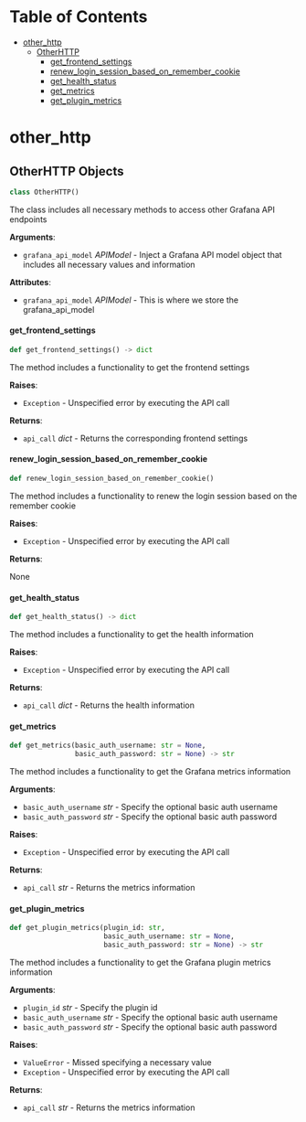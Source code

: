 # Table of Contents

* [other\_http](#other_http)
  * [OtherHTTP](#other_http.OtherHTTP)
    * [get\_frontend\_settings](#other_http.OtherHTTP.get_frontend_settings)
    * [renew\_login\_session\_based\_on\_remember\_cookie](#other_http.OtherHTTP.renew_login_session_based_on_remember_cookie)
    * [get\_health\_status](#other_http.OtherHTTP.get_health_status)
    * [get\_metrics](#other_http.OtherHTTP.get_metrics)
    * [get\_plugin\_metrics](#other_http.OtherHTTP.get_plugin_metrics)

<a id="other_http"></a>

# other\_http

<a id="other_http.OtherHTTP"></a>

## OtherHTTP Objects

```python
class OtherHTTP()
```

The class includes all necessary methods to access other Grafana API endpoints

**Arguments**:

- `grafana_api_model` _APIModel_ - Inject a Grafana API model object that includes all necessary values and information
  

**Attributes**:

- `grafana_api_model` _APIModel_ - This is where we store the grafana_api_model

<a id="other_http.OtherHTTP.get_frontend_settings"></a>

#### get\_frontend\_settings

```python
def get_frontend_settings() -> dict
```

The method includes a functionality to get the frontend settings

**Raises**:

- `Exception` - Unspecified error by executing the API call
  

**Returns**:

- `api_call` _dict_ - Returns the corresponding frontend settings

<a id="other_http.OtherHTTP.renew_login_session_based_on_remember_cookie"></a>

#### renew\_login\_session\_based\_on\_remember\_cookie

```python
def renew_login_session_based_on_remember_cookie()
```

The method includes a functionality to renew the login session based on the remember cookie

**Raises**:

- `Exception` - Unspecified error by executing the API call
  

**Returns**:

  None

<a id="other_http.OtherHTTP.get_health_status"></a>

#### get\_health\_status

```python
def get_health_status() -> dict
```

The method includes a functionality to get the health information

**Raises**:

- `Exception` - Unspecified error by executing the API call
  

**Returns**:

- `api_call` _dict_ - Returns the health information

<a id="other_http.OtherHTTP.get_metrics"></a>

#### get\_metrics

```python
def get_metrics(basic_auth_username: str = None,
                basic_auth_password: str = None) -> str
```

The method includes a functionality to get the Grafana metrics information

**Arguments**:

- `basic_auth_username` _str_ - Specify the optional basic auth username
- `basic_auth_password` _str_ - Specify the optional basic auth password
  

**Raises**:

- `Exception` - Unspecified error by executing the API call
  

**Returns**:

- `api_call` _str_ - Returns the metrics information

<a id="other_http.OtherHTTP.get_plugin_metrics"></a>

#### get\_plugin\_metrics

```python
def get_plugin_metrics(plugin_id: str,
                       basic_auth_username: str = None,
                       basic_auth_password: str = None) -> str
```

The method includes a functionality to get the Grafana plugin metrics information

**Arguments**:

- `plugin_id` _str_ - Specify the plugin id
- `basic_auth_username` _str_ - Specify the optional basic auth username
- `basic_auth_password` _str_ - Specify the optional basic auth password
  

**Raises**:

- `ValueError` - Missed specifying a necessary value
- `Exception` - Unspecified error by executing the API call
  

**Returns**:

- `api_call` _str_ - Returns the metrics information

